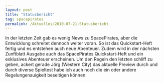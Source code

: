 ```yaml
---
layout: post
title: "Statusbericht"
tag: spacepirates
permalink: /Aktuelles/2010-07-21-Statusbericht
---
```


In der letzten Zeit gab es wenig News zu SpacePirates, aber die Entwicklung schreitet dennoch weiter voran. So ist das Quickstart-Heft fertig und es entstehen auch neue Abenteuer. Zudem wird in der nächsten Zunftblatt Ausgabe auch das SpacePirates Quickstart-Heft und ein exklusives Abenteuer erscheinen. Um den Regeln den letzten schliff zu geben, ackert gerade Jörg (Western City) das aktuelle Preview durch und durch diverse Spieltest habe ich auch noch die ein oder andere Regelungenauigkeit beseitigen können.


